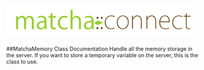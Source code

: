![Match::connect](../press/matcha-connect.png)
=====================

##MatchaMemory Class Documentation
Handle all the memory storage in the server.
If you want to store a temporary variable on the server, this is the class to use.

```php


```
